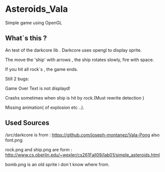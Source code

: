 Asteroids_Vala
==============

Simple game using OpenGL

What´s this ?
-------------

An test of the darkcore lib . Darkcore uses opengl to display sprite.

The move the 'ship' with arrows , the ship rotates slowly, fire with space.

If you hit all rock´s , the game ends. 

Still 2 bugs:

Game Over Text is not displayd!

Crashs sometimes when ship is hit by rock.(Must rewrite detection )

Missing animation( of explosion etc ..).



Used Sources
------------

/src/darkcore is from :
https://github.com/joseph-montanez/Vala-Pong
also font.png

rock.png and ship.png are form : http://www.cs.oberlin.edu/~wexler/cs261Fall09/lab01/simple_asteroids.html

bomb.png is an old sprite i don´t know where from.


